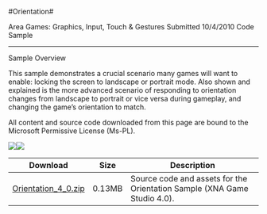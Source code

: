 #Orientation#

Area
Games: Graphics, Input, Touch & Gestures
Submitted
10/4/2010
Code Sample

---

Sample Overview

This sample demonstrates a crucial scenario many games will want to enable: locking the screen to landscape or portrait mode. Also shown and explained is the more advanced scenario of responding to orientation changes from landscape to portrait or vice versa during gameplay, and changing the game’s orientation to match.


All content and source code downloaded from this page are bound to the Microsoft Permissive License (Ms-PL).

 ![](https://github.com/DDReaper/XNAGameStudio/blob/master/Images/LayoutSample2.png)![](https://github.com/DDReaper/XNAGameStudio/blob/master/Images/LayoutSample3.png)
	 

 

 
Download | Size | Description
---|---|---|
[Orientation_4_0.zip](https://github.com/DDReaper/XNAGameStudio/blob/master/Samples/Orientation_4_0.zip?raw=true) | 0.13MB | Source code and assets for the Orientation Sample (XNA Game Studio 4.0). 
